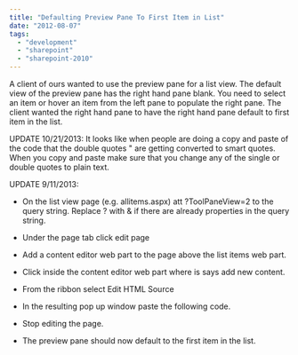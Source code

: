 ```yaml
---
title: "Defaulting Preview Pane To First Item in List"
date: "2012-08-07"
tags: 
  - "development"
  - "sharepoint"
  - "sharepoint-2010"
---
```


A client of ours wanted to use the preview pane for a list view. The default view of the preview pane has the right hand pane blank. You need to select an item or hover an item from the left pane to populate the right pane. The client wanted the right hand pane to have the right hand pane default to first item in the list.

UPDATE 10/21/2013: It looks like when people are doing a copy and paste of the code that the double quotes " are getting converted to smart quotes. When you copy and paste make sure that you change any of the single or double quotes to plain text.

UPDATE 9/11/2013:

- On the list view page (e.g. allitems.aspx) att ?ToolPaneView=2 to the query string. Replace ? with & if there are already properties in the query string.
- Under the page tab click edit page
- Add a content editor web part to the page above the list items web part.
- Click inside the content editor web part where is says add new content.
- From the ribbon select Edit HTML Source
- In the resulting pop up window paste the following code. <script src="http://ajax.googleapis.com/ajax/libs/jquery/1.10.2/jquery.min.js"></script> <script> $(document).ready( function () {
    
              $('div.ms-ppleft table tr td.ms-vb-title').first().trigger('onfocus'); } ) </script>
    
- Stop editing the page.
- The preview pane should now default to the first item in the list.
